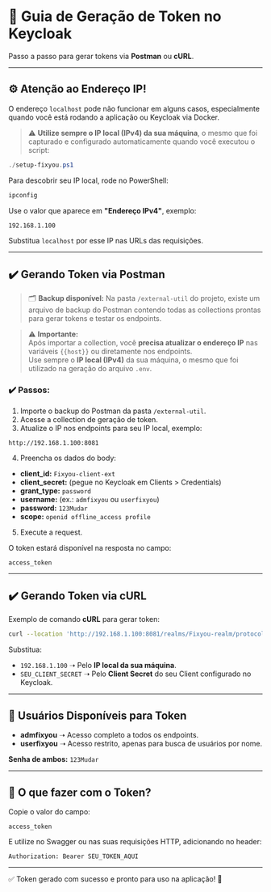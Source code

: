 
# 🔑 Guia de Geração de Token no Keycloak

Passo a passo para gerar tokens via **Postman** ou **cURL**.

---

## ⚙️ Atenção ao Endereço IP!

O endereço `localhost` pode não funcionar em alguns casos, especialmente quando você está rodando a aplicação ou Keycloak via Docker.

> ⚠️ **Utilize sempre o IP local (IPv4) da sua máquina**, o mesmo que foi capturado e configurado automaticamente quando você executou o script:

```powershell
./setup-fixyou.ps1
```

Para descobrir seu IP local, rode no PowerShell:

```powershell
ipconfig
```

Use o valor que aparece em **"Endereço IPv4"**, exemplo:

```
192.168.1.100
```

Substitua `localhost` por esse IP nas URLs das requisições.

---

## ✔️ Gerando Token via Postman

> 🗂️ **Backup disponível:** Na pasta `/external-util` do projeto, existe um arquivo de backup do Postman contendo todas as collections prontas para gerar tokens e testar os endpoints.

> ⚠️ **Importante:**  
Após importar a collection, você **precisa atualizar o endereço IP** nas variáveis `{{host}}` ou diretamente nos endpoints.  
Use sempre o **IP local (IPv4)** da sua máquina, o mesmo que foi utilizado na geração do arquivo `.env`.

### ✔️ Passos:

1. Importe o backup do Postman da pasta `/external-util`.
2. Acesse a collection de geração de token.
3. Atualize o IP nos endpoints para seu IP local, exemplo:

```
http://192.168.1.100:8081
```

4. Preencha os dados do body:

- **client_id:** `Fixyou-client-ext`
- **client_secret:** (pegue no Keycloak em Clients > Credentials)
- **grant_type:** `password`
- **username:** (ex.: `admfixyou` ou `userfixyou`)
- **password:** `123Mudar`
- **scope:** `openid offline_access profile`

5. Execute a request.

O token estará disponível na resposta no campo:

```
access_token
```

---

## ✔️ Gerando Token via cURL

Exemplo de comando **cURL** para gerar token:

```bash
curl --location 'http://192.168.1.100:8081/realms/Fixyou-realm/protocol/openid-connect/token' --header 'Content-Type: application/x-www-form-urlencoded' --data-urlencode 'client_id=Fixyou-client-ext' --data-urlencode 'client_secret=SEU_CLIENT_SECRET' --data-urlencode 'grant_type=password' --data-urlencode 'username=admfixyou' --data-urlencode 'password=123Mudar' --data-urlencode 'scope=openid offline_access profile'
```

Substitua:

- `192.168.1.100` ➝ Pelo **IP local da sua máquina**.
- `SEU_CLIENT_SECRET` ➝ Pelo **Client Secret** do seu Client configurado no Keycloak.

---

## 👥 Usuários Disponíveis para Token

- **admfixyou** ➝ Acesso completo a todos os endpoints.
- **userfixyou** ➝ Acesso restrito, apenas para busca de usuários por nome.

**Senha de ambos:** `123Mudar`

---

## 📜 O que fazer com o Token?

Copie o valor do campo:

```
access_token
```

E utilize no Swagger ou nas suas requisições HTTP, adicionando no header:

```
Authorization: Bearer SEU_TOKEN_AQUI
```

---

✅ Token gerado com sucesso e pronto para uso na aplicação! 🚀
